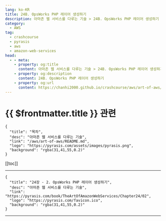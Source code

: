 ```yaml
---
lang: ko-KR
title: 24B. OpsWorks PHP 레이어 생성하기
description: 아마존 웹 서비스를 다루는 기술 > 24B. OpsWorks PHP 레이어 생성하기
category:
  - AWS
tag: 
  - crashcourse
  - pyrasis
  - aws 
  - amazon-web-services
head:
  - - meta:
    - property: og:title
      content: 아마존 웹 서비스를 다루는 기술 > 24B. OpsWorks PHP 레이어 생성하기
    - property: og:description
      content: 24B. OpsWorks PHP 레이어 생성하기
    - property: og:url
      content: https://chanhi2000.github.io/crashcourse/aws/art-of-aws/24B.html
---
```


# {{ $frontmatter.title }} 관련

```component VPCard
{
  "title": "목차",
  "desc": "아마존 웹 서비스를 다루는 기술",
  "link": "/aws/art-of-aws/README.md",
  "logo": "https://pyrasis.com/assets/images/pyrasis.png",
  "background": "rgba(31,41,55,0.2)"
}
```

[[toc]]

---

```component VPCard
{
  "title": "24장 - 2. OpsWorks PHP 레이어 생성하기",
  "desc": "아마존 웹 서비스를 다루는 기술",
  "link": "https://pyrasis.com/book/TheArtOfAmazonWebServices/Chapter24/02",
  "logo": "https://pyrasis.com/favicon.ico",
  "background": "rgba(31,41,55,0.2)"
}
```

<!-- TODO: 작성 -->

---

<TagLinks />